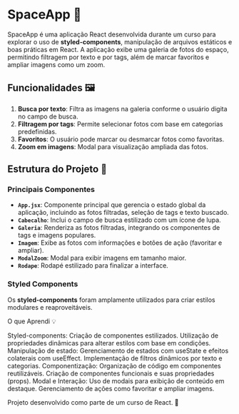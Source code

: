 # SpaceApp 🚀

SpaceApp é uma aplicação React desenvolvida durante um curso para explorar o uso de **styled-components**, manipulação de arquivos estáticos e boas práticas em React. A aplicação exibe uma galeria de fotos do espaço, permitindo filtragem por texto e por tags, além de marcar favoritos e ampliar imagens como um zoom.

## Funcionalidades 🖼️

1. **Busca por texto**: Filtra as imagens na galeria conforme o usuário digita no campo de busca.
2. **Filtragem por tags**: Permite selecionar fotos com base em categorias predefinidas.
3. **Favoritos**: O usuário pode marcar ou desmarcar fotos como favoritas.
4. **Zoom em imagens**: Modal para visualização ampliada das fotos.

## Estrutura do Projeto 📂

### Principais Componentes

- **`App.jsx`**: Componente principal que gerencia o estado global da aplicação, incluindo as fotos filtradas, seleção de tags e texto buscado.
- **`Cabecalho`**: Inclui o campo de busca estilizado com um ícone de lupa.
- **`Galeria`**: Renderiza as fotos filtradas, integrando os componentes de tags e imagens populares.
- **`Imagem`**: Exibe as fotos com informações e botões de ação (favoritar e ampliar).
- **`ModalZoom`**: Modal para exibir imagens em tamanho maior.
- **`Rodape`**: Rodapé estilizado para finalizar a interface.

### Styled Components

Os **styled-components** foram amplamente utilizados para criar estilos modulares e reaproveitáveis.

O que Aprendi 💡

Styled-components: Criação de componentes estilizados.
Utilização de propriedades dinâmicas para alterar estilos com base em condições.
Manipulação de estado:
Gerenciamento de estados com useState e efeitos colaterais com useEffect.
Implementação de filtros dinâmicos por texto e categorias.
Componentização:
Organização de código em componentes reutilizáveis.
Criação de componentes funcionais e suas propriedades (props).
Modal e Interação:
Uso de modais para exibição de conteúdo em destaque.
Gerenciamento de ações como favoritar e ampliar imagens.

Projeto desenvolvido como parte de um curso de React. 🌌

